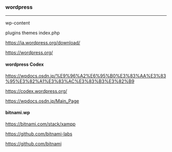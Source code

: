 ### wordpress
---
wp-content

plugins
themes
index.php


https://ja.wordpress.org/download/

https://wordpress.org/

#### wordpress Codex
https://wpdocs.osdn.jp/%E9%96%A2%E6%95%B0%E3%83%AA%E3%83%95%E3%82%A1%E3%83%AC%E3%83%B3%E3%82%B9

https://codex.wordpress.org/

https://wpdocs.osdn.jp/Main_Page

#### bitnami.wp
https://bitnami.com/stack/xampp

https://github.com/bitnami-labs

https://github.com/bitnami






